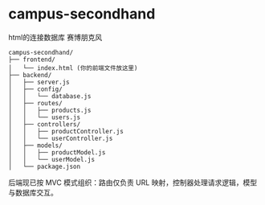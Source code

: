 # campus-secondhand

html的连接数据库 赛博朋克风

```
campus-secondhand/
├── frontend/
│   └── index.html (你的前端文件放这里)
├── backend/
│   ├── server.js
│   ├── config/
│   │   └── database.js
│   ├── routes/
│   │   ├── products.js
│   │   └── users.js
│   ├── controllers/
│   │   ├── productController.js
│   │   └── userController.js
│   ├── models/
│   │   ├── productModel.js
│   │   └── userModel.js
│   └── package.json
```

后端现已按 MVC 模式组织：路由仅负责 URL 映射，控制器处理请求逻辑，模型与数据库交互。
